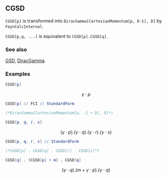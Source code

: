 ## CGSD

`CGSD[p]` is transformed into `DiracGamma[CartesianMomentum[p, D-1], D]` by `FeynCalcInternal`.

`CGSD[p,q, ...]` is equivalent to `CGSD[p].CGSD[q]`.

### See also

[GSD](GSD), [DiracGamma](DiracGamma).

### Examples

```mathematica
CGSD[p]
```

$$\gamma \cdot p$$

```mathematica
CGSD[p] // FCI // StandardForm

(*DiracGamma[CartesianMomentum[p, -1 + D], D]*)
```

```mathematica
CGSD[p, q, r, s]
```

$$(\gamma \cdot p).(\gamma \cdot q).(\gamma \cdot r).(\gamma \cdot s)$$

```mathematica
CGSD[p, q, r, s] // StandardForm

(*CGSD[p] . CGSD[q] . CGSD[r] . CGSD[s]*)
```

```mathematica
CGSD[q] . (CGSD[p] + m) . CGSD[q]
```

$$(\gamma \cdot q).(m+\gamma \cdot p).(\gamma \cdot q)$$